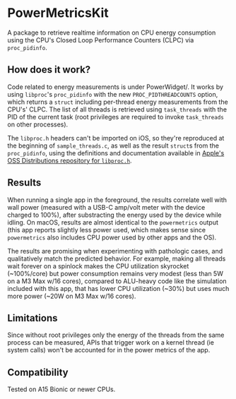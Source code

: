 #  PowerMetricsKit

A package to retrieve realtime information on CPU energy consumption using the CPU's Closed Loop Performance Counters (CLPC) via `proc_pidinfo`.

## How does it work?

Code related to energy measurements is under PowerWidget/. It works by using `libproc`'s `proc_pidinfo` with the new `PROC_PIDTHREADCOUNTS` option, which returns a `struct` including per-thread energy measurements from the CPU's' CLPC. The list of all threads is retrieved using `task_threads` with the PID of the current task (root privileges are required to invoke `task_threads` on other processes).

The `libproc.h` headers can't be imported on iOS, so they're reproduced at the beginning of `sample_threads.c`, as well as the result `struct`s from the `proc_pidinfo`, using the definitions and documentation available in [Apple's OSS Distributions repository for `libproc.h`](https://github.com/apple-oss-distributions/xnu/blob/aca3beaa3dfbd42498b42c5e5ce20a938e6554e5/bsd/sys/proc_info.h).

## Results
When running a single app in the foreground, the results correlate well with wall power (measured with a USB-C amp/volt meter with the device charged to 100%), after substracting the energy used by the device while idling. On macOS, results are almost identical to the `powermetrics` output (this app reports slightly less power used, which makes sense since `powermetrics` also includes CPU power used by other apps and the OS).

The results are promising when experimenting with pathologic cases, and qualitatively match the predicted behavior. For example, making all threads wait forever on a spinlock makes the CPU utilization skyrocket (~100%/core) but power consumption remains very modest (less than 5W on a M3 Max w/16 cores), compared to ALU-heavy code like the simulation included with this app, that has lower CPU utilization (~30%) but uses much more power (~20W on M3 Max w/16 cores).
 
## Limitations

Since without root privileges only the energy of the threads from the same process can be measured, APIs that trigger work on a kernel thread (ie system calls) won't be accounted for in the power metrics of the app.

## Compatibility

Tested on A15 Bionic or newer CPUs.
